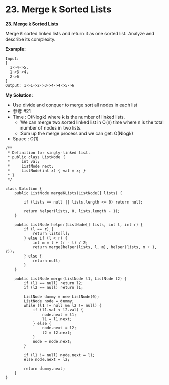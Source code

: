 # 23. Merge k Sorted Lists

[**23. Merge k Sorted Lists**](https://leetcode.com/problems/merge-k-sorted-lists/description/)

Merge _k_ sorted linked lists and return it as one sorted list. Analyze and describe its complexity.

**Example:**

```text
Input:
[
  1->4->5,
  1->3->4,
  2->6
]
Output: 1->1->2->3->4->4->5->6
```

 **My Solution:**

* Use divide and conquer to merge sort all nodes in each list
* 参考 \#21
* Time : O\(Nlogk\) where k is the number of linked lists.
  * We can merge two sorted linked list in O\(n\) time where n is the total number of nodes in two lists.
  * Sum up the merge process and we can get: O\(Nlogk\)
* Space : O\(1\)

```text
/**
 * Definition for singly-linked list.
 * public class ListNode {
 *     int val;
 *     ListNode next;
 *     ListNode(int x) { val = x; }
 * }
 */
 
class Solution {
    public ListNode mergeKLists(ListNode[] lists) {
        
        if (lists == null || lists.length <= 0) return null;
        
        return helper(lists, 0, lists.length - 1);
    }
    
    public ListNode helper(ListNode[] lists, int l, int r) {
        if (l == r) {
            return lists[l];
        } else if (l < r) {
            int m = l + (r - l) / 2;
            return merge(helper(lists, l, m), helper(lists, m + 1, r));
        } else {
            return null;
        }
    }
    
    public ListNode merge(ListNode l1, ListNode l2) {
        if (l1 == null) return l2;
        if (l2 == null) return l1;
        
        ListNode dummy = new ListNode(0);
        ListNode node = dummy;
        while (l1 != null && l2 != null) {
            if (l1.val < l2.val) {
                node.next = l1;
                l1 = l1.next;
            } else {
                node.next = l2;
                l2 = l2.next;
            }
            node = node.next;
        }
        
        if (l1 != null) node.next = l1;
        else node.next = l2;
        
        return dummy.next;
    }
}
```



